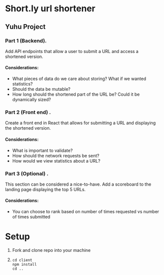 # Short.ly url shortener

## Yuhu Project

### Part 1 (Backend).

Add API endpoints that allow a user to submit a URL and access a shortened version.

#### Considerations:

- What pieces of data do we care about storing? What if we wanted statistics?
- Should the data be mutable?
- How long should the shortened part of the URL be? Could it be dynamically sized?

### Part 2 (Front end) .

Create a front end in React that allows for submitting a URL and displaying the shortened version.

#### Considerations:

- What is important to validate?
- How should the network requests be sent?
- How would we view statistics about a URL?

### Part 3 (Optional) .

This section can be considered a nice-to-have. Add a scoreboard to the landing page displaying the top 5 URLs.

#### Considerations:

- You can choose to rank based on number of times requested vs number of times submitted

# Setup

1. Fork and clone repo into your machine

2. ```npm install
   cd client
   npm install
   cd ..
   ```
